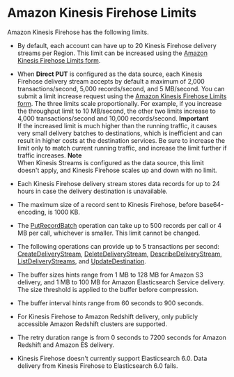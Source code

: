 # Amazon Kinesis Firehose Limits<a name="limits"></a>

Amazon Kinesis Firehose has the following limits\. 

+ By default, each account can have up to 20 Kinesis Firehose delivery streams per Region\. This limit can be increased using the [Amazon Kinesis Firehose Limits form](https://console.aws.amazon.com/support/home#/case/create?issueType=service-limit-increase&limitType=service-code-kinesis-firehose)\.

+ When **Direct PUT** is configured as the data source, each Kinesis Firehose delivery stream accepts by default a maximum of 2,000 transactions/second, 5,000 records/second, and 5 MB/second\. You can submit a limit increase request using the [Amazon Kinesis Firehose Limits form](https://console.aws.amazon.com/support/home#/case/create?issueType=service-limit-increase&limitType=service-code-kinesis-firehose)\. The three limits scale proportionally\. For example, if you increase the throughput limit to 10 MB/second, the other two limits increase to 4,000 transactions/second and 10,000 records/second\.
**Important**  
If the increased limit is much higher than the running traffic, it causes very small delivery batches to destinations, which is inefficient and can result in higher costs at the destination services\. Be sure to increase the limit only to match current running traffic, and increase the limit further if traffic increases\.
**Note**  
When Kinesis Streams is configured as the data source, this limit doesn't apply, and Kinesis Firehose scales up and down with no limit\. 

+ Each Kinesis Firehose delivery stream stores data records for up to 24 hours in case the delivery destination is unavailable\.

+ The maximum size of a record sent to Kinesis Firehose, before base64\-encoding, is 1000 KB\.

+ The [PutRecordBatch](http://docs.aws.amazon.com/firehose/latest/APIReference/API_PutRecordBatch.html) operation can take up to 500 records per call or 4 MB per call, whichever is smaller\. This limit cannot be changed\.

+ The following operations can provide up to 5 transactions per second: [CreateDeliveryStream](http://docs.aws.amazon.com/firehose/latest/APIReference/API_CreateDeliveryStream.html), [DeleteDeliveryStream](http://docs.aws.amazon.com/firehose/latest/APIReference/API_DeleteDeliveryStream.html), [DescribeDeliveryStream](http://docs.aws.amazon.com/firehose/latest/APIReference/API_DescribeDeliveryStream.html), [ListDeliveryStreams](http://docs.aws.amazon.com/firehose/latest/APIReference/API_ListDeliveryStreams.html), and [UpdateDestination](http://docs.aws.amazon.com/firehose/latest/APIReference/API_UpdateDestination.html)\.

+ The buffer sizes hints range from 1 MB to 128 MB for Amazon S3 delivery, and 1 MB to 100 MB for Amazon Elasticsearch Service delivery\. The size threshold is applied to the buffer before compression\.

+ The buffer interval hints range from 60 seconds to 900 seconds\.

+ For Kinesis Firehose to Amazon Redshift delivery, only publicly accessible Amazon Redshift clusters are supported\.

+ The retry duration range is from 0 seconds to 7200 seconds for Amazon Redshift and Amazon ES delivery\.

+ Kinesis Firehose doesn't currently support Elasticsearch 6\.0\. Data delivery from Kinesis Firehose to Elasticsearch 6\.0 fails\.